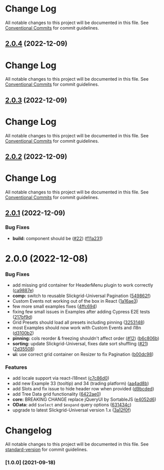 # Change Log 

All notable changes to this project will be documented in this file. See [Conventional Commits](https://conventionalcommits.org) for commit guidelines.

## [2.0.4](https://github.com/slickgrid-stellar/slickgrid-react/compare/2.0.3...2.0.4) (2022-12-09)

# Change Log 

All notable changes to this project will be documented in this file. See [Conventional Commits](https://conventionalcommits.org) for commit guidelines.

## [2.0.3](https://github.com/slickgrid-stellar/slickgrid-react/compare/2.0.2...2.0.3) (2022-12-09)

# Change Log 

All notable changes to this project will be documented in this file. See [Conventional Commits](https://conventionalcommits.org) for commit guidelines.

## [2.0.2](https://github.com/slickgrid-stellar/slickgrid-react/compare/2.0.1...2.0.2) (2022-12-09)

# Change Log 

All notable changes to this project will be documented in this file. See [Conventional Commits](https://conventionalcommits.org) for commit guidelines.

## [2.0.1](https://github.com/slickgrid-stellar/slickgrid-react/compare/2.0.0...2.0.1) (2022-12-09)


### Bug Fixes

* **build:** component should be <SlickgridReact/> ([#22](https://github.com/slickgrid-stellar/slickgrid-react/issues/22)) ([f11a231](https://github.com/slickgrid-stellar/slickgrid-react/commit/f11a23107f2ac408afc826c642778870f0bae932))

# 2.0.0 (2022-12-08)


### Bug Fixes

* add missing grid container for HeaderMenu plugin to work correctly ([ca9887e](https://github.com/slickgrid-stellar/slickgrid-react/commit/ca9887e119e6d3d61acace26197e6e299d536c84))
* **comp:** switch to reusable Slickgrid-Universal Pagination ([549862f](https://github.com/slickgrid-stellar/slickgrid-react/commit/549862ffff59bac1ad2ad86aae0bfad23ed686b3))
* Custom Events not working out of the box in React ([1a16ae3](https://github.com/slickgrid-stellar/slickgrid-react/commit/1a16ae3491f4efa533a4b43c4aa8b7c137ca45a4))
* few more small examples fixes ([4ffc694](https://github.com/slickgrid-stellar/slickgrid-react/commit/4ffc69457633e99aef71c7879087e4e2919af22e))
* fixing few small issues in Examples after adding Cypress E2E tests ([217bf9d](https://github.com/slickgrid-stellar/slickgrid-react/commit/217bf9d7e72ae40f1a02974e681f26494ae51807))
* Grid Presets should load all presets including pinning ([3253148](https://github.com/slickgrid-stellar/slickgrid-react/commit/32531486c617d16a8e8a01807438f3499c9d8c53))
* most Examples should now work with Custom Events and i18n ([d3100b2](https://github.com/slickgrid-stellar/slickgrid-react/commit/d3100b21629369d12bc3446f674242be34496969))
* **pinning:** cols reorder & freezing shouldn't affect order ([#12](https://github.com/slickgrid-stellar/slickgrid-react/issues/12)) ([b6c806b](https://github.com/slickgrid-stellar/slickgrid-react/commit/b6c806b3a24327ad4c54b1e37f4cd7a31b5acc6a))
* **sorting:** update Slickgrid-Universal, fixes date sort shuffling ([#21](https://github.com/slickgrid-stellar/slickgrid-react/issues/21)) ([2d35508](https://github.com/slickgrid-stellar/slickgrid-react/commit/2d35508d58de82cbdfdefc25b1df67dbcb7bcfcf))
* **ui:** use correct grid container on Resizer to fix Pagination ([b00dc98](https://github.com/slickgrid-stellar/slickgrid-react/commit/b00dc98153934922e77b9a113f36eb191ed5ab89))


### Features

* add locale support via react-i18next ([c7c86d0](https://github.com/slickgrid-stellar/slickgrid-react/commit/c7c86d00ac7212aa40c25f6d9b998cbbf71e1c75))
* add new Example 33 (tooltip) and 34 (trading platform) ([aa4ad8b](https://github.com/slickgrid-stellar/slickgrid-react/commit/aa4ad8bc8975a8c2e76b8bb2ef11a46e6c8f3149))
* add Slots and fix issue to hide header row when provided ([d9bcded](https://github.com/slickgrid-stellar/slickgrid-react/commit/d9bcdedd993d4ccbbca8e1a1759372c89878e3c1))
* add Tree Data grid functionality ([6422ae0](https://github.com/slickgrid-stellar/slickgrid-react/commit/6422ae0eca678c878ff4311187f78d3879f8b38c))
* **core:** BREAKING CHANGE replace jQueryUI by SortableJS ([e4052d6](https://github.com/slickgrid-stellar/slickgrid-react/commit/e4052d62bba7f150b68c2e299fe074dd75729246))
* **OData:** add `$select` and `$expand` query options ([631434c](https://github.com/slickgrid-stellar/slickgrid-react/commit/631434ccb8051ac7fcd896732b1e6ece3e8f23ef))
* upgrade to latest Slickgrid-Universal version 1.x ([3a12f0f](https://github.com/slickgrid-stellar/slickgrid-react/commit/3a12f0f516dbeae84daec875914f31d2d223f8d0))

# Changelog

All notable changes to this project will be documented in this file. See [standard-version](https://github.com/conventional-changelog/standard-version) for commit guidelines.

### [1.0.0] (2021-09-18)